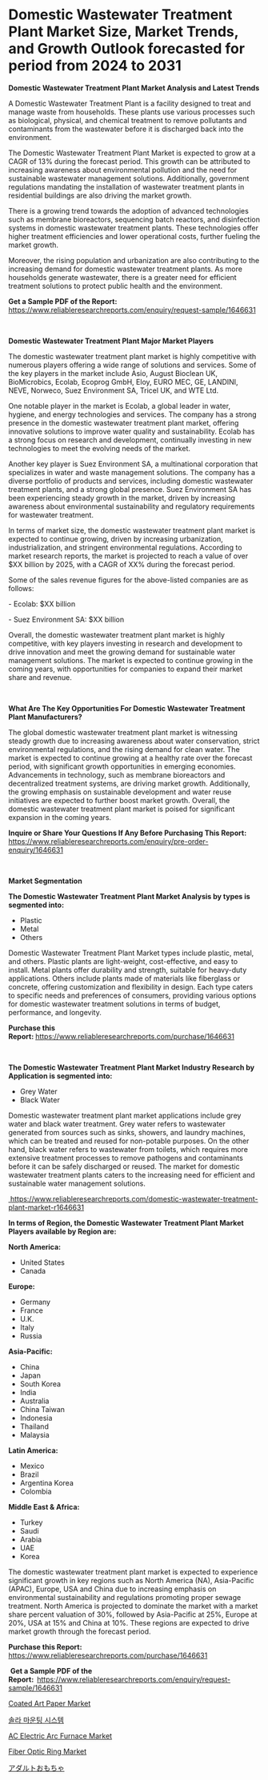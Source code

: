 <p><h1>Domestic Wastewater Treatment Plant Market Size, Market Trends, and Growth Outlook forecasted for period from 2024 to 2031</h1></p><p><strong>Domestic Wastewater Treatment Plant Market Analysis and Latest Trends</strong></p>
<p><p>A Domestic Wastewater Treatment Plant is a facility designed to treat and manage waste from households. These plants use various processes such as biological, physical, and chemical treatment to remove pollutants and contaminants from the wastewater before it is discharged back into the environment.</p><p>The Domestic Wastewater Treatment Plant Market is expected to grow at a CAGR of 13% during the forecast period. This growth can be attributed to increasing awareness about environmental pollution and the need for sustainable wastewater management solutions. Additionally, government regulations mandating the installation of wastewater treatment plants in residential buildings are also driving the market growth.</p><p>There is a growing trend towards the adoption of advanced technologies such as membrane bioreactors, sequencing batch reactors, and disinfection systems in domestic wastewater treatment plants. These technologies offer higher treatment efficiencies and lower operational costs, further fueling the market growth.</p><p>Moreover, the rising population and urbanization are also contributing to the increasing demand for domestic wastewater treatment plants. As more households generate wastewater, there is a greater need for efficient treatment solutions to protect public health and the environment.</p></p>
<p><strong>Get a Sample PDF of the Report:&nbsp;</strong> <a href="https://www.reliableresearchreports.com/enquiry/request-sample/1646631">https://www.reliableresearchreports.com/enquiry/request-sample/1646631</a></p>
<p>&nbsp;</p>
<p><strong>Domestic Wastewater Treatment Plant Major Market Players</strong></p>
<p><p>The domestic wastewater treatment plant market is highly competitive with numerous players offering a wide range of solutions and services. Some of the key players in the market include Asio, August Bioclean UK, BioMicrobics, Ecolab, Ecoprog GmbH, Eloy, EURO MEC, GE, LANDINI, NEVE, Norweco, Suez Environment SA, Tricel UK, and WTE Ltd.</p><p>One notable player in the market is Ecolab, a global leader in water, hygiene, and energy technologies and services. The company has a strong presence in the domestic wastewater treatment plant market, offering innovative solutions to improve water quality and sustainability. Ecolab has a strong focus on research and development, continually investing in new technologies to meet the evolving needs of the market.</p><p>Another key player is Suez Environment SA, a multinational corporation that specializes in water and waste management solutions. The company has a diverse portfolio of products and services, including domestic wastewater treatment plants, and a strong global presence. Suez Environment SA has been experiencing steady growth in the market, driven by increasing awareness about environmental sustainability and regulatory requirements for wastewater treatment.</p><p>In terms of market size, the domestic wastewater treatment plant market is expected to continue growing, driven by increasing urbanization, industrialization, and stringent environmental regulations. According to market research reports, the market is projected to reach a value of over $XX billion by 2025, with a CAGR of XX% during the forecast period.</p><p>Some of the sales revenue figures for the above-listed companies are as follows:</p><p>- Ecolab: $XX billion</p><p>- Suez Environment SA: $XX billion</p><p>Overall, the domestic wastewater treatment plant market is highly competitive, with key players investing in research and development to drive innovation and meet the growing demand for sustainable water management solutions. The market is expected to continue growing in the coming years, with opportunities for companies to expand their market share and revenue.</p></p>
<p>&nbsp;</p>
<p><strong>What Are The Key Opportunities For Domestic Wastewater Treatment Plant Manufacturers?</strong></p>
<p><p>The global domestic wastewater treatment plant market is witnessing steady growth due to increasing awareness about water conservation, strict environmental regulations, and the rising demand for clean water. The market is expected to continue growing at a healthy rate over the forecast period, with significant growth opportunities in emerging economies. Advancements in technology, such as membrane bioreactors and decentralized treatment systems, are driving market growth. Additionally, the growing emphasis on sustainable development and water reuse initiatives are expected to further boost market growth. Overall, the domestic wastewater treatment plant market is poised for significant expansion in the coming years.</p></p>
<p><strong>Inquire or Share Your Questions If Any Before Purchasing This Report:</strong> <a href="https://www.reliableresearchreports.com/enquiry/pre-order-enquiry/1646631">https://www.reliableresearchreports.com/enquiry/pre-order-enquiry/1646631</a></p>
<p>&nbsp;</p>
<p><strong>Market Segmentation</strong></p>
<p><strong>The Domestic Wastewater Treatment Plant Market Analysis by types is segmented into:</strong></p>
<p><ul><li>Plastic</li><li>Metal</li><li>Others</li></ul></p>
<p><p>Domestic Wastewater Treatment Plant Market types include plastic, metal, and others. Plastic plants are light-weight, cost-effective, and easy to install. Metal plants offer durability and strength, suitable for heavy-duty applications. Others include plants made of materials like fiberglass or concrete, offering customization and flexibility in design. Each type caters to specific needs and preferences of consumers, providing various options for domestic wastewater treatment solutions in terms of budget, performance, and longevity.</p></p>
<p><strong>Purchase this Report:&nbsp;</strong><a href="https://www.reliableresearchreports.com/purchase/1646631">https://www.reliableresearchreports.com/purchase/1646631</a></p>
<p>&nbsp;</p>
<p><strong>The Domestic Wastewater Treatment Plant Market Industry Research by Application is segmented into:</strong></p>
<p><ul><li>Grey Water</li><li>Black Water</li></ul></p>
<p><p>Domestic wastewater treatment plant market applications include grey water and black water treatment. Grey water refers to wastewater generated from sources such as sinks, showers, and laundry machines, which can be treated and reused for non-potable purposes. On the other hand, black water refers to wastewater from toilets, which requires more extensive treatment processes to remove pathogens and contaminants before it can be safely discharged or reused. The market for domestic wastewater treatment plants caters to the increasing need for efficient and sustainable water management solutions.</p></p>
<p><a href="https://www.reliableresearchreports.com/domestic-wastewater-treatment-plant-market-r1646631">&nbsp;https://www.reliableresearchreports.com/domestic-wastewater-treatment-plant-market-r1646631</a></p>
<p><strong>In terms of Region, the Domestic Wastewater Treatment Plant Market Players available by Region are:</strong></p>
<p>
    <p> <strong> North America: </strong>
        <ul>
            <li>United States</li>
            <li>Canada</li>
        </ul>
        </p> 
    <p> <strong> Europe: </strong>
        <ul>
            <li>Germany</li>
            <li>France</li>
            <li>U.K.</li>
            <li>Italy</li>
            <li>Russia</li>
        </ul>
        </p> 
    <p> <strong> Asia-Pacific: </strong>
        <ul>
            <li>China</li>
            <li>Japan</li>
            <li>South Korea</li>
            <li>India</li>
            <li>Australia</li>
            <li>China Taiwan</li>
            <li>Indonesia</li>
            <li>Thailand</li>
            <li>Malaysia</li>
        </ul>
        </p> 
    <p> <strong> Latin America: </strong>
        <ul>
            <li>Mexico</li>
            <li>Brazil</li>
            <li>Argentina Korea</li>
            <li>Colombia</li>
        </ul>
        </p> 
    <p> <strong> Middle East & Africa: </strong>
        <ul>
            <li>Turkey</li>
            <li>Saudi</li>
            <li>Arabia</li>
            <li>UAE</li>
            <li>Korea</li>
        </ul>
    </p>
    </p>
<p><p>The domestic wastewater treatment plant market is expected to experience significant growth in key regions such as North America (NA), Asia-Pacific (APAC), Europe, USA and China due to increasing emphasis on environmental sustainability and regulations promoting proper sewage treatment. North America is projected to dominate the market with a market share percent valuation of 30%, followed by Asia-Pacific at 25%, Europe at 20%, USA at 15% and China at 10%. These regions are expected to drive market growth through the forecast period.</p></p>
<p><strong>Purchase this Report: </strong><a href="https://www.reliableresearchreports.com/purchase/1646631">https://www.reliableresearchreports.com/purchase/1646631</a></p>
<p>&nbsp;<strong>Get a Sample PDF of the Report:&nbsp;&nbsp;</strong><a href="https://www.reliableresearchreports.com/enquiry/request-sample/1646631">https://www.reliableresearchreports.com/enquiry/request-sample/1646631</a></p>
<p><strong></strong></p>
<p><p><a href="https://issuu.com/reportprime-2/docs/coated-art-paper-market-size-2030.pptx">Coated Art Paper Market</a></p><p><a href="https://github.com/Elenrrera7685/Market-Research-Report-List-1/blob/main/451195834846.md">솔라 마운팅 시스템</a></p><p><a href="https://github.com/RoccoManning/Market-Research-Report-List-4/blob/main/ac-electric-arc-furnace-market.md">AC Electric Arc Furnace Market</a></p><p><a href="https://github.com/gulaimolin/Market-Research-Report-List-4/blob/main/fiber-optic-ring-market.md">Fiber Optic Ring Market</a></p><p><a href="https://github.com/EstelWisozk1/Market-Research-Report-List-1/blob/main/681982538348.md">アダルトおもちゃ</a></p></p>